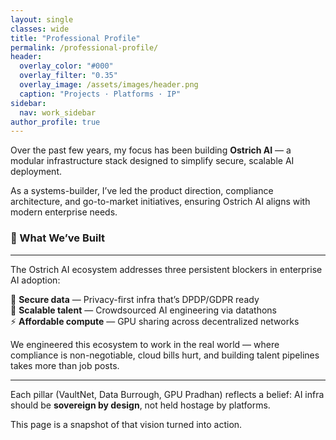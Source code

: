 ```yaml
---
layout: single
classes: wide
title: "Professional Profile"
permalink: /professional-profile/
header:
  overlay_color: "#000"
  overlay_filter: "0.35"
  overlay_image: /assets/images/header.png
  caption: "Projects · Platforms · IP"
sidebar:
  nav: work_sidebar
author_profile: true
---
```


Over the past few years, my focus has been building **Ostrich AI** — a modular infrastructure stack designed to simplify secure, scalable AI deployment.

As a systems-builder, I’ve led the product direction, compliance architecture, and go-to-market initiatives, ensuring Ostrich AI aligns with modern enterprise needs.

### 🧠 What We’ve Built
---

The Ostrich AI ecosystem addresses three persistent blockers in enterprise AI adoption:

🔐 **Secure data** — Privacy-first infra that’s DPDP/GDPR ready<br>
🤝 **Scalable talent** — Crowdsourced AI engineering via datathons<br>
⚡ **Affordable compute** — GPU sharing across decentralized networks<br>  


We engineered this ecosystem to work in the real world — where compliance is non-negotiable, cloud bills hurt, and building talent pipelines takes more than job posts.

---

Each pillar (VaultNet, Data Burrough, GPU Pradhan) reflects a belief: AI infra should be **sovereign by design**, not held hostage by platforms.

This page is a snapshot of that vision turned into action.
